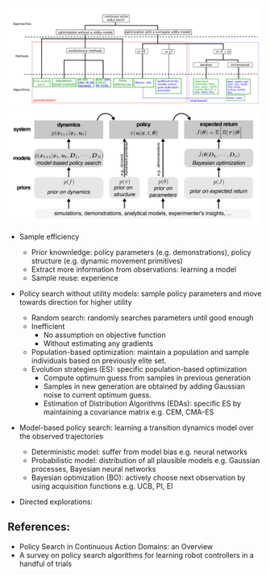 ![](./1.png)
![](./2.png)

- Sample efficiency
  - Prior knownledge: policy parameters (e.g. demonstrations), policy structure (e.g. dynamic movement primitives)
  - Extract more information from observations:  learning a model
  - Sample reuse: experience 

- Policy search without utility models: sample policy parameters and move towards direction for higher utility
  - Random search: randomly searches parameters until good enough
  - Inefficient
    - No assumption on objective function
    - Without estimating any gradients
  - Population-based optimization: maintain a population and sample individuals based on previously elite set. 
  - Evolution strategies (ES): specific population-based optimization
    - Compute optimum guess from samples in previous generation
    - Samples in new generation are obtained by adding Gaussian noise to current optimum guess. 
    - Estimation of Distribution Algorithms (EDAs): specific ES by maintaining a covariance matrix e.g. CEM, CMA-ES

- Model-based policy search: learning a transition dynamics model over the observed trajectories
  - Deterministic model: suffer from model bias e.g. neural networks
  - Probabilistic model: distribution of all plausible models e.g. Gaussian processes, Bayesian neural networks
  - Bayesian optimization (BO): actively choose next observation by using acquisition functions e.g. UCB, PI, EI

- Directed explorations: 



## References:
- Policy Search in Continuous Action Domains: an Overview
- A survey on policy search algorithms for learning robot controllers in a handful of trials
